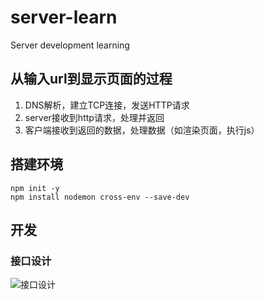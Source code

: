 # server-learn
Server development learning

## 从输入url到显示页面的过程

1. DNS解析，建立TCP连接，发送HTTP请求
2. server接收到http请求，处理并返回
3. 客户端接收到返回的数据，处理数据（如渲染页面，执行js）

## 搭建环境

```shell
npm init -y
npm install nodemon cross-env --save-dev

```

## 开发

### 接口设计

![接口设计](E:\study\StudyProjects\server-learn\learn-pic\接口设计.png)


